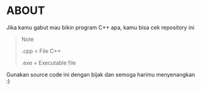 # ABOUT

Jika kamu gabut mau bikin program C++ apa, kamu bisa cek repository ini

> Note
> 
> .cpp = File C++
> 
> .exe = Executable file

Gunakan source code ini dengan bijak dan semoga harimu menyenangkan :)

